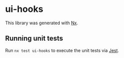 # ui-hooks

This library was generated with [Nx](https://nx.dev).

## Running unit tests

Run `nx test ui-hooks` to execute the unit tests via [Jest](https://jestjs.io).
